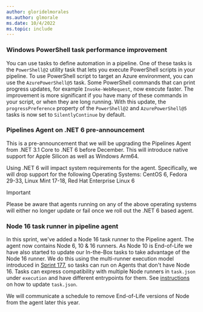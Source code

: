```yaml
---
author: gloridelmorales
ms.author: glmorale
ms.date: 10/4/2022
ms.topic: include
---
```


### Windows PowerShell task performance improvement

You can use tasks to define automation in a pipeline. One of these tasks is the `PowerShell@2` utility task that lets you execute PowerShell scripts in your pipeline. To use PowerShell script to target an Azure environment, you can use the `AzurePowerShell@5` task. Some PowerShell commands that can print progress updates, for example `Invoke-WebRequest`, now execute faster. The improvement is more significant if you have many of these commands in your script, or when they are long running. With this update, the `progressPreference` property of the `PowerShell@2` and `AzurePowerShell@5` tasks is now set to `SilentlyContinue` by default.

### Pipelines Agent on .NET 6 pre-announcement
This is a pre-announcement that we will be upgrading the Pipelines Agent from .NET 3.1 Core to .NET 6 before December. This will introduce native support for Apple Silicon as well as Windows Arm64.

Using .NET 6 will impact system requirements for the agent. Specifically, we will drop support for the following Operating Systems: CentOS 6, Fedora 29-33, Linux Mint 17-18, Red Hat Enterprise Linux 6

> [!IMPORTANT]
>Please be aware that agents running on any of the above operating systems will either no longer update or fail once we roll out the .NET 6 based agent.

### Node 16 task runner in pipeline agent

In this sprint, we've added a Node 16 task runner to the Pipeline agent. The agent now contains Node 6, 10 & 16 runners. As Node 10 is End-of-Life we have also started to update our In-the-Box tasks to take advantage of the Node 16 runner. We do this using the multi-runner execution model introduced in [Sprint 177](https://learn.microsoft.com/azure/devops/release-notes/2020/pipelines/sprint-177-update), so tasks can run on Agents that don't have Node 16. Tasks can express compatibility with multiple Node runners in `task.json` under `execution` and have different entrypoints for them. See [instructions](https://github.com/microsoft/azure-pipelines-tasks/blob/master/docs/migrateNode16.md) on how to update `task.json`.

We will communicate a schedule to remove End-of-Life versions of Node from the agent later this year.